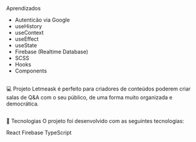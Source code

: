 

##
Aprendizados 
<ul>
  <li>Autenticão via Google</li>
  <li>useHistory</li>
  <li>useContext</li>
  <li>useEffect</li>
  <li>useState</li>
  <li>Firebase (Realtime Database)</li>
  <li>SCSS</li> 
  <li>Hooks</li>
  <li>Components</li>
</ul>

##

💻 Projeto
Letmeask é perfeito para criadores de conteúdos poderem criar salas de Q&A com o seu público, de uma forma muito organizada e democrática.

##
🧪 Tecnologias
O projeto foi desenvolvido com as seguintes tecnologias:

React
Firebase
TypeScript
